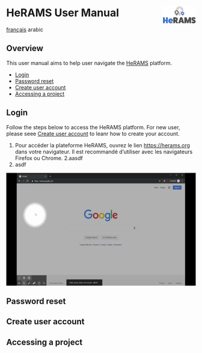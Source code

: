 # HeRAMS User Manual <img src="/media/images/HeRAMS.png" height="45" align="right"></img>
[français](/UserGuide_fr.md) arabic

## Overview
This user manual aims to help user navigate the [HeRAMS](https://herams.org/login) platform. 

- [Login](#login)
- [Password reset](#password-reset)
- [Create user account](#create-user-account)
- [Accessing a project](#accessing-a-project)

## Login
Follow the steps below to access the HeRAMS platform. For new user, please seee [Create user account](#create-user-account) to leanr how to create your account. 

1. Pour accéder la plateforme HeRAMS, ouvrez le lien https://herams.org dans votre navigateur. Il est recommandé d’utiliser avec les navigateurs Firefox ou Chrome. 
2.aasdf
3. asdf


 <img src="/media/videos/HeRAMS_Login.gif" height="300" align="middle"></img>
 
 
## Password reset 

## Create user account

## Accessing a project




